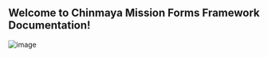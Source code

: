 ## Welcome to Chinmaya Mission Forms Framework Documentation!

![image](https://user-images.githubusercontent.com/29865785/55116563-0cc8b800-50be-11e9-97e3-cddc1a5d4c95.png)